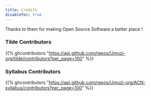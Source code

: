 ```yaml
---
title: Credits
disableToc: true
---
```


Thanks to them <i class="fas fa-heart"></i> for making Open Source Software a better place !

### Tilde Contributors

{{% ghcontributors "https://api.github.com/repos/Umuzi-org/tilde/contributors?per_page=100" %}}

### Syllabus Contributors

{{% ghcontributors "https://api.github.com/repos/Umuzi-org/ACN-syllabus/contributors?per_page=100" %}}
